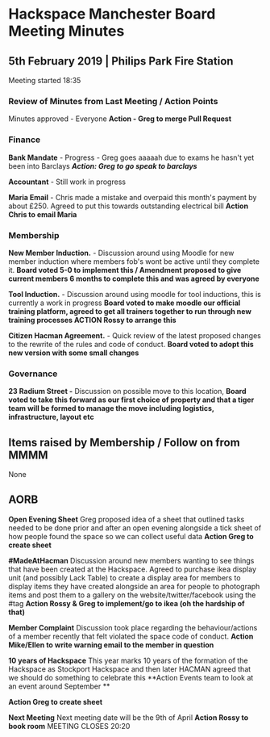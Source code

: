 ﻿
# Hackspace Manchester Board Meeting Minutes

## 5th February 2019 | Philips Park Fire Station

Meeting started 18:35

### Review of Minutes from Last Meeting / Action Points

Minutes approved - Everyone **Action - Greg to merge Pull Request**

### Finance

**Bank Mandate** - Progress - Greg goes aaaaah due to exams he hasn't yet been into Barclays   ***Action: Greg to go speak to barclays***

**Accountant** -  Still work in progress 

**Maria Email** - Chris made a mistake and overpaid this month's payment by about £250. Agreed to put this towards outstanding electrical bill **Action Chris to email Maria**

### Membership

**New Member Induction.** - Discussion around using Moodle for new member induction where members fob's wont be active until they complete it. **Board voted 5-0 to implement this / Amendment proposed to give current members 6 months to complete this and was agreed by everyone**

**Tool Induction.** - Discussion around using moodle for tool inductions, this is currently a work in progress **Board voted to make moodle our official training platform, agreed to get all trainers together to run through new training processes ACTION Rossy to arrange this**

**Citizen Hacman Agreement.** - Quick review of the latest proposed changes to the rewrite of the rules and code of conduct. **Board voted to adopt this new version with some small changes**


### Governance

**23 Radium Street -** Discussion on possible move to this location, **Board voted to take this forward as our first choice of property and that a tiger team will be formed to manage the move including logistics, infrastructure, layout etc**

## Items raised by Membership / Follow on from MMMM

None 

## AORB

**Open Evening Sheet** Greg proposed idea of a sheet that outlined tasks needed to be done prior and after an open evening alongside a tick sheet of how people found the space so we can collect useful data **Action Greg to create sheet**

**#MadeAtHacman** Discussion around new members wanting to see things that have been created at the Hackspace. Agreed to purchase ikea display unit (and possibly Lack Table) to create a display area for members to display items they have created alongside an area for people to photograph items and post them to a gallery on the website/twitter/facebook using the #tag **Action Rossy & Greg to implement/go to ikea (oh the hardship of that)**

**Member Complaint**  Discussion took place regarding the behaviour/actions of a member recently that felt violated the space code of conduct. **Action Mike/Ellen to write warning email to the member in question**

**10 years of Hackspace** This year marks 10 years of the formation of the Hackspace as Stockport Hackspace and then later HACMAN agreed that we should do something to celebrate this **Action Events team to look at an event around September **

**Action Greg to create sheet**

**Next Meeting** Next meeting date will be the 9th of April **Action Rossy to book room**
MEETING CLOSES 20:20
